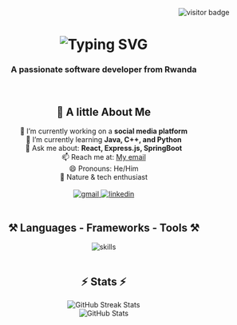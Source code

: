 <p align="right">
  <img src="https://visitor-badge.laobi.icu/badge?page_id=Goal651.Goal651" alt="visitor badge" />
</p>

<h1 align="center">
  <img src="https://readme-typing-svg.herokuapp.com/?font=Righteous&size=35&center=true&vCenter=true&width=500&height=70&duration=4000&lines=Hey,+I'm+Wigo+the+Hacker!+👋" alt="Typing SVG" />
</h1>

<h3 align="center" color="purple">A passionate software developer from Rwanda</h3>

<br/>

<div align="center">

  <h2>🌟 A little About Me</h2>
 🔭 I’m currently working on a <b>social media platform</b><br/>
 🌱 I’m currently learning <b>Java, C++, and Python</b><br/>
 💬 Ask me about: <b>React, Express.js, SpringBoot</b><br/>
 📫 Reach me at: <a href="mailto:wigothehacker@gmail.com">My email</a><br/>
 😄 Pronouns: He/Him<br/>
 🌿 Nature & tech enthusiast
</div>

<br/>

<div align="center"> 
  <a href="mailto:wigothehacker@gmail.com">
    <img src="https://img.shields.io/badge/Gmail-333333?style=for-the-badge&logo=gmail&logoColor=red" alt="gmail" />
  </a>
  <a href="https://www.linkedin.com/in/a" target="_blank">
    <img src="https://img.shields.io/badge/LinkedIn-0077B5?style=for-the-badge&logo=linkedin&logoColor=white" alt="linkedin" />
  </a>
</div>

<br/>

<h2 align="center">⚒️ Languages - Frameworks - Tools ⚒️</h2>

<div align="center">
  <img src="https://skillicons.dev/icons?i=java,spring,typescript,cpp,python,bash,powershell,react,php,java,nextjs,tailwind,nodejs,mysql,mongodb,sqlite,vscode,git,github,linux,windows" alt="skills" />
</div>

<br/>


<h2 align="center">⚡ Stats ⚡</h2>

<div align="center">
  <img  src="https://github-readme-streak-stats.herokuapp.com/?user=Goal651&count_private=true&theme=react&border_radius=10" alt="GitHub Streak Stats" />
<br/>
  <img  src="https://github-readme-stats.vercel.app/api?username=Goal651&count_private=true&show_icons=true&theme=react&rank_icon=github&border_radius=10" alt="GitHub Stats" />
</div>

